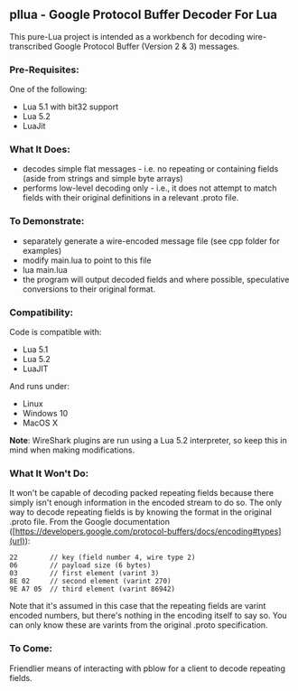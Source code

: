 ## pllua - Google Protocol Buffer Decoder For Lua

This pure-Lua project is intended as a workbench for decoding wire-transcribed Google Protocol Buffer (Version 2 & 3) messages.

### Pre-Requisites:

One of the following:

* Lua 5.1 with bit32 support
* Lua 5.2
* LuaJit

### What It Does:

* decodes simple flat messages - i.e. no repeating or containing fields (aside from strings and simple byte arrays)
* performs low-level decoding only - i.e., it does not attempt to match fields with their original definitions in a relevant .proto file.

### To Demonstrate:

* separately generate a wire-encoded message file (see cpp folder for examples)
* modify main.lua to point to this file
* lua main.lua
* the program will output decoded fields and where possible, speculative conversions to their original format.

### Compatibility:

Code is compatible with:

* Lua 5.1
* Lua 5.2
* LuaJIT

And runs under:

* Linux
* Windows 10
* MacOS X

**Note**: WireShark plugins are run using a Lua 5.2 interpreter, so keep this in mind when making modifications.

### What It Won't Do:

It won't be capable of decoding packed repeating fields because there simply isn't enough information in the encoded stream to do so.  The only way to decode repeating fields is by knowing the format in the original .proto file.  From the Google documentation ([https://developers.google.com/protocol-buffers/docs/encoding#types](url)):


```
22        // key (field number 4, wire type 2)
06        // payload size (6 bytes)
03        // first element (varint 3)
8E 02     // second element (varint 270)
9E A7 05  // third element (varint 86942)

```

Note that it's assumed in this case that the repeating fields are varint encoded numbers, but there's nothing in the encoding itself to say so.  You can only know these are varints from the original .proto specification.

### To Come:

Friendlier means of interacting with pblow for a client to decode repeating fields.
